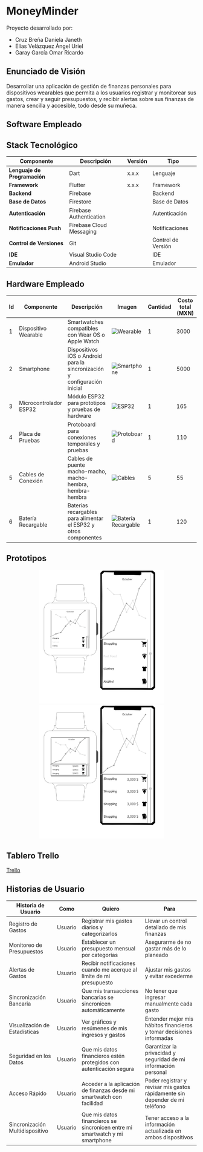 # MoneyMinder
Proyecto desarrollado por:
- Cruz Breña Daniela Janeth
- Elías Velázquez Ángel Uriel
- Garay García Omar Ricardo

## Enunciado de Visión

Desarrollar una aplicación de gestión de finanzas personales para dispositivos wearables que permita a los usuarios registrar y monitorear sus gastos, crear y seguir presupuestos, y recibir alertas sobre sus finanzas de manera sencilla y accesible, todo desde su muñeca.

## Software Empleado

## Stack Tecnológico

| **Componente**                  | **Descripción**                                       | **Versión** | **Tipo**        |
|---------------------------------|-------------------------------------------------------|-------------|-----------------|
| **Lenguaje de Programación**    | Dart                                                  | x.x.x       | Lenguaje        |
| **Framework**                   | Flutter                                               | x.x.x       | Framework       |
| **Backend**                     | Firebase                                              |             | Backend         |
| **Base de Datos**               | Firestore                                             |             | Base de Datos   |
| **Autenticación**               | Firebase Authentication                               |             | Autenticación   |
| **Notificaciones Push**         | Firebase Cloud Messaging                              |             | Notificaciones  |
| **Control de Versiones**        | Git                                                   |             | Control de Versión |
| **IDE**                         | Visual Studio Code                                    |             | IDE             |
| **Emulador**                    | Android Studio                                        |             | Emulador        |


## Hardware Empleado

| **Id** | **Componente**          | **Descripción**                                                                                       | **Imagen**                                       | **Cantidad** | **Costo total (MXN)** |
|--------|-------------------------|-------------------------------------------------------------------------------------------------------|--------------------------------------------------|--------------|-----------------------|
| 1      | Dispositivo Wearable    | Smartwatches compatibles con Wear OS o Apple Watch                                                    | ![Wearable](https://i.blogs.es/9257f4/huaweiwatch3ap/1366_2000.jpeg)      | 1            | 3000                  |
| 2      | Smartphone              | Dispositivos iOS o Android para la sincronización y configuración inicial                             | ![Smartphone](https://i5.walmartimages.com.mx/mg/gm/1p/images/product-images/img_large/00085369892439l.jpg?odnHeight=612&odnWidth=612&odnBg=FFFFFF)    | 1            | 5000                  |
| 3      | Microcontrolador ESP32  | Módulo ESP32 para prototipos y pruebas de hardware                                                    | ![ESP32](https://encrypted-tbn0.gstatic.com/images?q=tbn:ANd9GcR8Xdw-0GVKen3wHT7fsLJM_uziCBnI_QytkA&s)         | 1            | 165                   |
| 4      | Placa de Pruebas        | Protoboard para conexiones temporales y pruebas                                                       | ![Protoboard](https://tresdprinttech.com/wp-content/uploads/2024/02/PRB002.jpg)    | 1            | 110                   |
| 5      | Cables de Conexión      | Cables de puente macho-macho, macho-hembra, hembra-hembra                                             | ![Cables]([https://via.placeholder.com/50](https://i5.walmartimages.com.mx/mg/gm/3pp/asr/67545290-37ed-4e4c-81ae-6d77df505cbe.28e5b83e6333217f1062f8ed8d311562.jpeg?odnHeight=612&odnWidth=612&odnBg=FFFFFF))        | 5            | 55                    |
| 6      | Batería Recargable      | Baterías recargables para alimentar el ESP32 y otros componentes                                      | ![Batería Recargable]([https://via.placeholder.com/50](https://www.todoparasmartphones.com/shop/41101-home_default/bateria-recargable-choetech-powerbank-10000mah-para-iphone-certificada-mfi.jpg)) | 1        | 120                   |
## Prototipos
<p align="center">
    <img src="./Primer boceto1.png" alt="banner flutter" width="330"/>
    <img src="./Segundo boceto2.png" alt="banner flutter" width="330"/>
</p>

## Tablero Trello
   [Trello](https://trello.com/b/TBIptBx5/moneyminder)

## Historias de Usuario

| Historia de Usuario        | Como               | Quiero                                            | Para                                                   |
|----------------------------|--------------------|---------------------------------------------------|--------------------------------------------------------|
| Registro de Gastos         | Usuario            | Registrar mis gastos diarios y categorizarlos     | Llevar un control detallado de mis finanzas            |
| Monitoreo de Presupuestos  | Usuario            | Establecer un presupuesto mensual por categorías  | Asegurarme de no gastar más de lo planeado             |
| Alertas de Gastos          | Usuario            | Recibir notificaciones cuando me acerque al límite de mi presupuesto | Ajustar mis gastos y evitar excederme                   |
| Sincronización Bancaria    | Usuario            | Que mis transacciones bancarias se sincronicen automáticamente | No tener que ingresar manualmente cada gasto           |
| Visualización de Estadísticas | Usuario          | Ver gráficos y resúmenes de mis ingresos y gastos | Entender mejor mis hábitos financieros y tomar decisiones informadas |
| Seguridad en los Datos     | Usuario            | Que mis datos financieros estén protegidos con autenticación segura | Garantizar la privacidad y seguridad de mi información personal |
| Acceso Rápido              | Usuario            | Acceder a la aplicación de finanzas desde mi smartwatch con facilidad | Poder registrar y revisar mis gastos rápidamente sin depender de mi teléfono |
| Sincronización Multidispositivo | Usuario        | Que mis datos financieros se sincronicen entre mi smartwatch y mi smartphone | Tener acceso a la información actualizada en ambos dispositivos |
